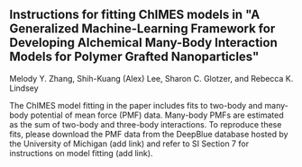 ## Instructions for fitting ChIMES models in "A Generalized Machine-Learning Framework for Developing Alchemical Many-Body Interaction Models for Polymer Grafted Nanoparticles"

Melody Y. Zhang, Shih-Kuang (Alex) Lee, Sharon C. Glotzer, and Rebecca K. Lindsey

The ChIMES model fitting in the paper includes fits to two-body and many-body potential of mean force (PMF) data. Many-body PMFs are estimated as the sum of two-body and three-body interactions. To reproduce these fits, please download the PMF data from the DeepBlue database hosted by the University of Michigan (add link) and refer to SI Section 7 for instructions on model fitting (add link). 
